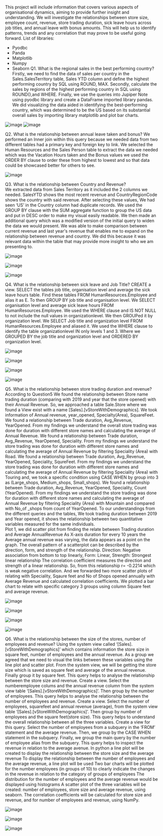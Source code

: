 This project will include information that covers various aspects of organisational dynamics, aiming to provide further insight and understanding. We will investigate the relationships between store size, employee count, revenue, store trading duration, sick leave hours across job titles, and annual leave with bonus amounts. This will help us to identify patterns, trends and any correlation that may prove to be useful going forward.
List of libraries:
-	Pyodbc
-	Panda 
-	Matplotlib
-	Numpy
-	Seaborn
Q1.	What is the regional sales in the best performing country?
Firstly, we need to find the data of sales per country in the Sales.SalesTerritory table, Sales YTD column and define the highest performing country by SQL using ROUND, MAX.
Secondly, calculate the sales by regions of the highest performing country in SQL using ROUND(),and WHERE.
Finally, we use the queries into Jupiper Note using pyodbc library and create a DataFrame imported library pandas. We did visualizing the data aided in identifying the best-performing country, which was determined to be the US based on its substantial overall sales by importing library matplotlib and plot bar charts.

![image](https://github.com/SasiLeburi/Mini-project-Using-AdventureWorks-Database-Python-/assets/142025947/dfe76139-331a-407e-bc0c-dd1b530222ac) 
![image](https://github.com/SasiLeburi/Mini-project-Using-AdventureWorks-Database-Python-/assets/142025947/8757adfc-c462-4904-9117-bd9a10672e31)

Q2.	What is the relationship between annual leave taken and bonus?
We performed an Inner join within this query because we needed data from two different tables had a primary key and foreign key to link. We selected the Human Resources and the Sales Person table to extract the data we needed which was the Vacation Hours taken and the Bonus values
we used the ORDER BY clause to order these from highest to lowest and so that data could be showcased better for others to see.

![image](https://github.com/SasiLeburi/Mini-project-Using-AdventureWorks-Database-Python-/assets/142025947/aa6c56a0-ceba-451e-9940-59f507025d29)

Q3.	What is the relationship between Country and Revenue?  
We extracted data from Sales Territory as it included the 2 columns we needed. SalesYTD shows the most recent revenue and CountryRegionCode shows the country with said revenue.
After selecting these values, We had seen ‘US’ in the Country column had duplicate records.
We used the GROUP BY clause with the SUM aggregate function to group the US data and put in DESC order to make my visual easily readable.
We then made an additional query which was a modified version of the initial query to widen the data we would present.
We was able to make comparison between current revenue and last year's revenue that enables me to expand on the relationship between revenue and country. We did this because it was relevant data within the table that may provide more insight to who we am presenting to.

![image](https://github.com/SasiLeburi/Mini-project-Using-AdventureWorks-Database-Python-/assets/142025947/bcb8da64-3468-43af-abfc-490eef5314e1)

![image](https://github.com/SasiLeburi/Mini-project-Using-AdventureWorks-Database-Python-/assets/142025947/853cf5eb-dc09-49ad-ae06-bb3581caf61d)

![image](https://github.com/SasiLeburi/Mini-project-Using-AdventureWorks-Database-Python-/assets/142025947/4376a807-aa6d-4236-986d-743732f5d8bd)


Q4.	What is the relationship between sick leave and Job Title? 
CREATE a view. SELECT the tables job title, organisation level and average the sick leave hours table. Find these tables FROM  HumanResources.Employee and alias it as E. To then GROUP BY job title and organisation level.
We SELECT organisation level and average sick leave hours FROM HumanResources.Employee. We used the WHERE clause and IS NOT NULL to not include the null values in organizationlevel. We then GROUPed it by organization level.
We SELECT Job title and organization level FROM HumanResources.Employee and aliased it. We used the WHERE clause to identify the table organizationlevel IN only levels 1 and 3. Where we GROUPED BY the job title and organization level and ORDERED BY organization level. 

![image](https://github.com/SasiLeburi/Mini-project-Using-AdventureWorks-Database-Python-/assets/142025947/0433811d-6315-4796-8147-d4c313cf0f1f)

![image](https://github.com/SasiLeburi/Mini-project-Using-AdventureWorks-Database-Python-/assets/142025947/9eda9329-f83f-4b3b-9e76-72bcde709772)

![image](https://github.com/SasiLeburi/Mini-project-Using-AdventureWorks-Database-Python-/assets/142025947/fbdd9d39-d98e-4855-be2d-fc48ee6821ed)

![image](https://github.com/SasiLeburi/Mini-project-Using-AdventureWorks-Database-Python-/assets/142025947/2624595a-3220-4dec-8a29-551858fe7045)



Q5.	What is the relationship between store trading duration and revenue?
According to Question5 We found the relationship between Store name trading duration (comparing with 2019 and year that the store opened) with their Annual Revenue.
So, we approached  a table Sale.Store where we found a View exist with a name [Sales].[vStoreWithDemographics]. We took information of Annual revenue, year_opened, Specialty(Area), SquareFeet.
We found a relationship between Trade duration, Avg_Revenue, YearOpened. From my findings we understand the overall store trading was done for duration with different store names and calculating the average of Annual Revenue.
We found a relationship between Trade duration, Avg_Revenue, YearOpened, Speciality. From my findings we understand the store trading was done for duration with different store names and calculating the average of Annual Revenue by filtering Speciality (Area) with Road.
We found a relationship between Trade duration, Avg_Revenue, YearOpened, Speciality, SqureFeet. From my findings we understand the store trading was done for duration with different store names and calculating the average of Annual Revenue by filtering Speciality (Area) with Touring and, we took a specific condition using CASE WHEN by group into 3 as (Large_shops, Medium_shops, Small_shops).
We found a relationship between Trade duration, Avg_Revenue, YearOpened, Speciality, Count (YearOpened). From my findings we understand the store trading was done for duration with different store names and calculating the average of Annual Revenue by filtering Speciality (Area) with Mountain and compared with No_of _shops from count of YearOpened.
To our understandings from the different queries and the tables,
We took trading duration between 2019 and Year opened, it shows the relationship between two quantitative variables measured for the same individuals.  
Plot 1, we did scatter plot from finding the relate between Trading duration and Average AnnualRevenue
As X-axis duration for every 10 years the Average annual revenue was varying, the data appears as a point on the graph. 
The overall pattern of a scatterplot can be described by the direction, form, and strength of the relationship. 
Direction: Negative association from bottom to top linearly, Form: Linear, Strength: Strongest linear relationship 
The correlation coefficient measures the direction and strength of a linear relationship. So, from this relationship r= -0.2214 which is weak negative correlation.
And we forwarded two more scatter plots of relating with Speciality, Sqaure feet and No of Shops opened annually with Average Revenue and calculated correlation coefficients.
We plotted a bar chart to relate with specific category 3 groups using column Square feet and average revenue.

![image](https://github.com/SasiLeburi/Mini-project-Using-AdventureWorks-Database-Python-/assets/142025947/8eb67b8d-b2e3-4273-97cc-03003b5b5d46)

![image](https://github.com/SasiLeburi/Mini-project-Using-AdventureWorks-Database-Python-/assets/142025947/676619d8-cdbc-4e7b-a615-34eea00ed380)

![image](https://github.com/SasiLeburi/Mini-project-Using-AdventureWorks-Database-Python-/assets/142025947/43bfd565-9ed4-4bec-8124-7aaae0ee3969)

![image](https://github.com/SasiLeburi/Mini-project-Using-AdventureWorks-Database-Python-/assets/142025947/73af15ea-d3e4-40fa-a5db-5d0a6e1cca27)





Q6.	What is the relationship between the size of the stores, number of employees and revenue? 
Using the system view called ‘[Sales].[vStoreWithDemographics]’ which contains information the store size in square feet, number of employees and the annual revenue. 
As a group we agreed that we need to visual the links between these variables using the line plot and scatter plot.
From the system view, we will be getting the store size which is saved as square feet and average of the annual revenue. Finally group it by square feet. This query helps to analyse the relationship between the store size and revenue.
Create a view. Select the numberemployee colums and the annual revenue column from the system view table ‘[Sales].[vStoreWithDemographics]’. Then group by the number of employees. This query helps to analyse the relationship between the number of employees and revenue.
Create a view. Select the number of employees, squarefeet and annual revenue (average), from the system view table ‘[Sales].[vStoreWithDemographics]’. Then group by number of employees and the square feet(store size). This query helps to understand the overall relationship between all the three variables.
Create a view for this query. Select the number of employees from a subquery in the ‘FROM’ statement and the average revenue.  Then, we group by the CASE WHEN statement in the subquery. Finally, we group the main query by the number of employee alias from the subquery. This query helps to inspect the revenue in relation to the average avenue.
In python a line plot will be created to display the relationship between the store size and the average revenue
To display the relationship between the number of employees and the average revenue, a line plot will be used
Two bar charts will be plotted for the number employees (in groups of 10) to clearly indicate the changes in the revenue in relation to the category of groups of employees
The distribution for the number of employees and the average revenue would be displayed using histograms
A scatter plot of the three variables will be created: number of employees, store size and average revenue, using seaborn.
The correlation coefficients will be calculated for store size and revenue, and for number of employees and revenue, using NumPy. 

![image](https://github.com/SasiLeburi/Mini-project-Using-AdventureWorks-Database-Python-/assets/142025947/d0d5d3cc-c7ab-4430-9406-ec7e247e1561)

![image](https://github.com/SasiLeburi/Mini-project-Using-AdventureWorks-Database-Python-/assets/142025947/80709c73-b3bb-4f33-92be-de447dd07287)

![image](https://github.com/SasiLeburi/Mini-project-Using-AdventureWorks-Database-Python-/assets/142025947/c41157ac-efae-43cc-a1db-19930c80d287)








